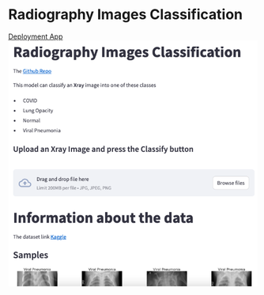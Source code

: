 # Radiography Images Classification

[Deployment App](https://radiography-images-classification.streamlit.app/)
![app](app.png)